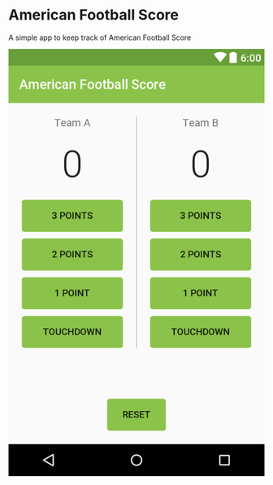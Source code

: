 # American Football Score
A simple app to keep track of American Football Score

![Alt text](/layout-2017-01-03-140049.png?raw=true "Screenshot")
